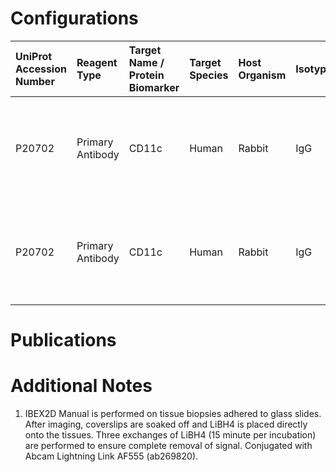 # Configurations

| UniProt Accession Number   | Reagent Type     | Target Name / Protein Biomarker   | Target Species   | Host Organism   | Isotype   | Clonality   | Vendor   | Catalog Number          | Conjugate   | RRID   | Availability   | Method        | Tissue Preservation   | Target Tissue   | Tissue State              | Detergent         | Antigen Retrieval Conditions                                       | Dye Inactivation Conditions                                      | Recommend   | Agree               | Disagree   | Contributor         | Notes       |
|:---------------------------|:-----------------|:----------------------------------|:-----------------|:----------------|:----------|:------------|:---------|:------------------------|:------------|:-------|:---------------|:--------------|:----------------------|:----------------|:--------------------------|:------------------|:-------------------------------------------------------------------|:-----------------------------------------------------------------|:------------|:--------------------|:-----------|:--------------------|:------------|
| P20702                     | Primary Antibody | CD11c                             | Human            | Rabbit          | IgG       | EP1347Y     | Abcam    | ab216655 (Unconjugated) | AF555       | NA     | Custom         | IBEX2D Manual | FFPE                  | Liver           | Metastatic Ovarian Cancer | 0.3% Triton-X-100 | pH 9.5 for 15 minutes in a pressure cooker (Borg Decloaker BD1000) | 1 mg/ml LiBH4 15 minutes (3 exchanges for a total of 45 minutes) | Yes         | 0000-0001-9561-4256 | NA         | 0000-0001-9561-4256 | [1](#notes) |
| P20702                     | Primary Antibody | CD11c                             | Human            | Rabbit          | IgG       | EP1347Y     | Abcam    | ab216655 (Unconjugated) | AF555       | NA     | Custom         | IBEX2D Manual | FFPE                  | Tonsil          | Metastatic Ovarian Cancer | 0.3% Triton-X-100 | pH 9.5 for 15 minutes in a pressure cooker (Borg Decloaker BD1000) | 1 mg/ml LiBH4 15 minutes (3 exchanges for a total of 45 minutes) | Yes         | 0000-0001-9561-4256 | NA         | 0000-0001-9561-4256 | [1](#notes) |

# Publications



# Additional Notes

<a name="notes"></a>
1. IBEX2D Manual is performed on tissue biopsies adhered to glass slides. After imaging, coverslips are soaked off and LiBH4 is placed directly onto the tissues. Three exchanges of LiBH4 (15 minute per incubation) are performed to ensure complete removal of signal. Conjugated with Abcam Lightning Link AF555 (ab269820).
